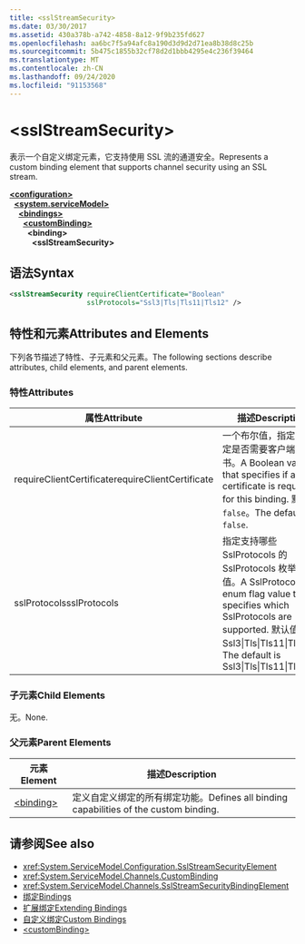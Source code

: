 ```yaml
---
title: <sslStreamSecurity>
ms.date: 03/30/2017
ms.assetid: 430a378b-a742-4858-8a12-9f9b235fd627
ms.openlocfilehash: aa6bc7f5a94afc8a190d3d9d2d71ea8b38d8c25b
ms.sourcegitcommit: 5b475c1855b32cf78d2d1bbb4295e4c236f39464
ms.translationtype: MT
ms.contentlocale: zh-CN
ms.lasthandoff: 09/24/2020
ms.locfileid: "91153568"
---
```

# \<sslStreamSecurity>

<span data-ttu-id="c5acd-101">表示一个自定义绑定元素，它支持使用 SSL 流的通道安全。</span><span class="sxs-lookup"><span data-stu-id="c5acd-101">Represents a custom binding element that supports channel security using an SSL stream.</span></span>  
  
[**\<configuration>**](../configuration-element.md)\
&nbsp;&nbsp;[**\<system.serviceModel>**](system-servicemodel.md)\
&nbsp;&nbsp;&nbsp;&nbsp;[**\<bindings>**](bindings.md)\
&nbsp;&nbsp;&nbsp;&nbsp;&nbsp;&nbsp;[**\<customBinding>**](custombinding.md)\
&nbsp;&nbsp;&nbsp;&nbsp;&nbsp;&nbsp;&nbsp;&nbsp;**\<binding>**\
&nbsp;&nbsp;&nbsp;&nbsp;&nbsp;&nbsp;&nbsp;&nbsp;&nbsp;&nbsp;**\<sslStreamSecurity>**  
  
## <a name="syntax"></a><span data-ttu-id="c5acd-102">语法</span><span class="sxs-lookup"><span data-stu-id="c5acd-102">Syntax</span></span>  
  
```xml  
<sslStreamSecurity requireClientCertificate="Boolean"
                   sslProtocols="Ssl3|Tls|Tls11|Tls12" />
```  
  
## <a name="attributes-and-elements"></a><span data-ttu-id="c5acd-103">特性和元素</span><span class="sxs-lookup"><span data-stu-id="c5acd-103">Attributes and Elements</span></span>  

 <span data-ttu-id="c5acd-104">下列各节描述了特性、子元素和父元素。</span><span class="sxs-lookup"><span data-stu-id="c5acd-104">The following sections describe attributes, child elements, and parent elements.</span></span>  
  
### <a name="attributes"></a><span data-ttu-id="c5acd-105">特性</span><span class="sxs-lookup"><span data-stu-id="c5acd-105">Attributes</span></span>  
  
|<span data-ttu-id="c5acd-106">属性</span><span class="sxs-lookup"><span data-stu-id="c5acd-106">Attribute</span></span>|<span data-ttu-id="c5acd-107">描述</span><span class="sxs-lookup"><span data-stu-id="c5acd-107">Description</span></span>|  
|---------------|-----------------|  
|<span data-ttu-id="c5acd-108">requireClientCertificate</span><span class="sxs-lookup"><span data-stu-id="c5acd-108">requireClientCertificate</span></span>|<span data-ttu-id="c5acd-109">一个布尔值，指定此绑定是否需要客户端证书。</span><span class="sxs-lookup"><span data-stu-id="c5acd-109">A Boolean value that specifies if a client certificate is required for this binding.</span></span> <span data-ttu-id="c5acd-110">默认为 `false`。</span><span class="sxs-lookup"><span data-stu-id="c5acd-110">The default is `false`.</span></span>|  
|<span data-ttu-id="c5acd-111">sslProtocols</span><span class="sxs-lookup"><span data-stu-id="c5acd-111">sslProtocols</span></span>|<span data-ttu-id="c5acd-112">指定支持哪些 SslProtocols 的 SslProtocols 枚举标志值。</span><span class="sxs-lookup"><span data-stu-id="c5acd-112">A SslProtocols enum flag value that specifies which SslProtocols are supported.</span></span> <span data-ttu-id="c5acd-113">默认值为 Ssl3&#124;Tls&#124;Tls11&#124;Tls12。</span><span class="sxs-lookup"><span data-stu-id="c5acd-113">The default is Ssl3&#124;Tls&#124;Tls11&#124;Tls12.</span></span>|  
  
### <a name="child-elements"></a><span data-ttu-id="c5acd-114">子元素</span><span class="sxs-lookup"><span data-stu-id="c5acd-114">Child Elements</span></span>  

 <span data-ttu-id="c5acd-115">无。</span><span class="sxs-lookup"><span data-stu-id="c5acd-115">None.</span></span>  
  
### <a name="parent-elements"></a><span data-ttu-id="c5acd-116">父元素</span><span class="sxs-lookup"><span data-stu-id="c5acd-116">Parent Elements</span></span>  
  
|<span data-ttu-id="c5acd-117">元素</span><span class="sxs-lookup"><span data-stu-id="c5acd-117">Element</span></span>|<span data-ttu-id="c5acd-118">描述</span><span class="sxs-lookup"><span data-stu-id="c5acd-118">Description</span></span>|  
|-------------|-----------------|  
|[\<binding>](bindings.md)|<span data-ttu-id="c5acd-119">定义自定义绑定的所有绑定功能。</span><span class="sxs-lookup"><span data-stu-id="c5acd-119">Defines all binding capabilities of the custom binding.</span></span>|  
  
## <a name="see-also"></a><span data-ttu-id="c5acd-120">请参阅</span><span class="sxs-lookup"><span data-stu-id="c5acd-120">See also</span></span>

- <xref:System.ServiceModel.Configuration.SslStreamSecurityElement>
- <xref:System.ServiceModel.Channels.CustomBinding>
- <xref:System.ServiceModel.Channels.SslStreamSecurityBindingElement>
- [<span data-ttu-id="c5acd-121">绑定</span><span class="sxs-lookup"><span data-stu-id="c5acd-121">Bindings</span></span>](../../../wcf/bindings.md)
- [<span data-ttu-id="c5acd-122">扩展绑定</span><span class="sxs-lookup"><span data-stu-id="c5acd-122">Extending Bindings</span></span>](../../../wcf/extending/extending-bindings.md)
- [<span data-ttu-id="c5acd-123">自定义绑定</span><span class="sxs-lookup"><span data-stu-id="c5acd-123">Custom Bindings</span></span>](../../../wcf/extending/custom-bindings.md)
- [\<customBinding>](custombinding.md)
